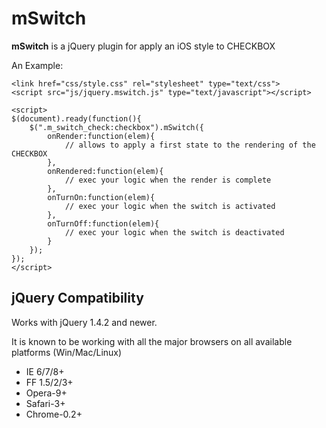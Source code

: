 # mSwitch

**mSwitch** is a jQuery plugin for apply an iOS style to CHECKBOX

An Example:

```code
<link href="css/style.css" rel="stylesheet" type="text/css">
<script src="js/jquery.mswitch.js" type="text/javascript"></script>

<script>
$(document).ready(function(){
    $(".m_switch_check:checkbox").mSwitch({
        onRender:function(elem){
            // allows to apply a first state to the rendering of the CHECKBOX 
        },
        onRendered:function(elem){
            // exec your logic when the render is complete
        },
        onTurnOn:function(elem){
            // exec your logic when the switch is activated
        },
        onTurnOff:function(elem){
            // exec your logic when the switch is deactivated
        }
    });
});
</script>

```


## jQuery Compatibility

Works with jQuery 1.4.2 and newer.

It is known to be working with all the major browsers on all available platforms (Win/Mac/Linux)

 * IE 6/7/8+
 * FF 1.5/2/3+
 * Opera-9+
 * Safari-3+
 * Chrome-0.2+
